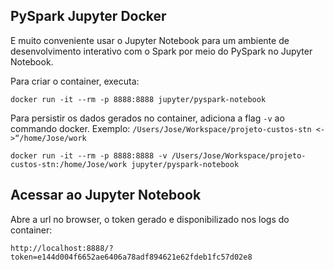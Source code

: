 ## PySpark Jupyter Docker
E muito conveniente usar o Jupyter Notebook para um ambiente de desenvolvimento interativo com o Spark por meio do PySpark no Jupyter Notebook.

Para criar o container, executa:
```
docker run -it --rm -p 8888:8888 jupyter/pyspark-notebook
```

Para persistir os dados gerados no container, adiciona a flag `-v` ao commando docker.
Exemplo: `/Users/Jose/Workspace/projeto-custos-stn <->“/home/Jose/work`
```
docker run -it --rm -p 8888:8888 -v /Users/Jose/Workspace/projeto-custos-stn:/home/Jose/work jupyter/pyspark-notebook
```

## Acessar ao Jupyter Notebook
Abre a url no browser, o token gerado e disponibilizado nos logs do container:
```
http://localhost:8888/?token=e144d004f6652ae6406a78adf894621e62fdeb1fc57d02e8
```